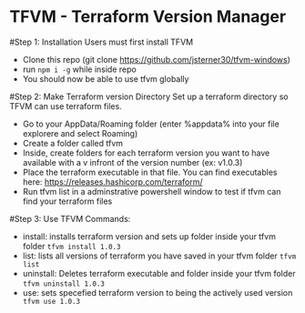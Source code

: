 
# TFVM - Terraform Version Manager

#Step 1: Installation
Users must first install TFVM
- Clone this repo (git clone https://github.com/jsterner30/tfvm-windows)
- run `npm i -g` while inside repo
- You should now be able to use tfvm globally

#Step 2: Make Terraform version Directory
Set up a terraform directory so TFVM can use terraform files.
- Go to your AppData/Roaming folder (enter %appdata% into your file explorere and select Roaming)
- Create a folder called tfvm
- Inside, create folders for each terraform version you want to have available with a v infront of the version number (ex: v1.0.3)
- Place the terraform executable in that file. You can find executables here: https://releases.hashicorp.com/terraform/
- Run tfvm list in a adminstrative powershell window to test if tfvm can find your terraform files

#Step 3: Use TFVM
Commands:
- install: installs terraform version and sets up folder inside your tfvm folder
  `tfvm install 1.0.3`
- list: lists all versions of terraform you have saved in your tfvm folder
  `tfvm list`
- uninstall: Deletes terraform executable and folder inside your tfvm folder
  `tfvm uninstall 1.0.3`
- use: sets specefied terraform version to being the actively used version
  ` tfvm use 1.0.3`
